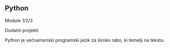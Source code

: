 ## Python

Module 1/2/3

Dodatni projekti

Python je večnamenski programski jezik za široko rabo, ki temelji na tekstu.